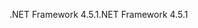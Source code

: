 <span data-ttu-id="5a9a9-101">.NET Framework 4.5.1</span><span class="sxs-lookup"><span data-stu-id="5a9a9-101">.NET Framework 4.5.1</span></span>